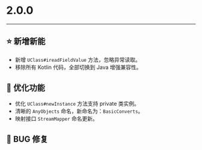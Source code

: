 # 2.0.0

---------------------

## ⭐ 新增新能

- 新增 `UClass#ireadFieldValue` 方法，忽略异常读取。
- 移除所有 Kotlin 代码，全部切换到 Java 增强兼容性。

## 👻 优化功能

- 优化 `UClass#newInstance` 方法支持 private 类实例。
- 清晰的 `AnyObjects` 命名，新命名为：`BasicConverts`。
- 映射接口 `StreamMapper` 命名更新。

## 🐞 BUG 修复